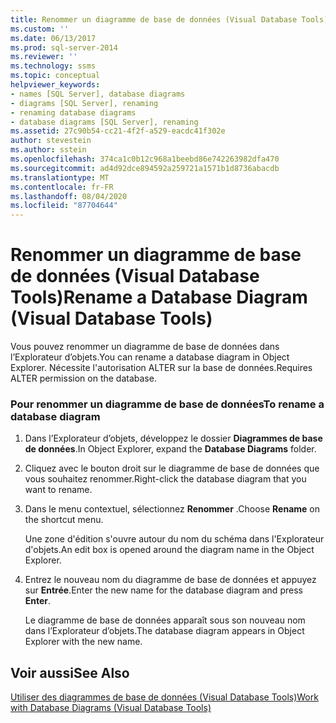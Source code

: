```yaml
---
title: Renommer un diagramme de base de données (Visual Database Tools) | Microsoft Docs
ms.custom: ''
ms.date: 06/13/2017
ms.prod: sql-server-2014
ms.reviewer: ''
ms.technology: ssms
ms.topic: conceptual
helpviewer_keywords:
- names [SQL Server], database diagrams
- diagrams [SQL Server], renaming
- renaming database diagrams
- database diagrams [SQL Server], renaming
ms.assetid: 27c90b54-cc21-4f2f-a529-eacdc41f302e
author: stevestein
ms.author: sstein
ms.openlocfilehash: 374ca1c0b12c968a1beebd86e742263982dfa470
ms.sourcegitcommit: ad4d92dce894592a259721a1571b1d8736abacdb
ms.translationtype: MT
ms.contentlocale: fr-FR
ms.lasthandoff: 08/04/2020
ms.locfileid: "87704644"
---
```

# <a name="rename-a-database-diagram-visual-database-tools"></a><span data-ttu-id="7959d-102">Renommer un diagramme de base de données (Visual Database Tools)</span><span class="sxs-lookup"><span data-stu-id="7959d-102">Rename a Database Diagram (Visual Database Tools)</span></span>
  <span data-ttu-id="7959d-103">Vous pouvez renommer un diagramme de base de données dans l’Explorateur d’objets.</span><span class="sxs-lookup"><span data-stu-id="7959d-103">You can rename a database diagram in Object Explorer.</span></span> <span data-ttu-id="7959d-104">Nécessite l'autorisation ALTER sur la base de données.</span><span class="sxs-lookup"><span data-stu-id="7959d-104">Requires ALTER permission on the database.</span></span>  
  
### <a name="to-rename-a-database-diagram"></a><span data-ttu-id="7959d-105">Pour renommer un diagramme de base de données</span><span class="sxs-lookup"><span data-stu-id="7959d-105">To rename a database diagram</span></span>  
  
1.  <span data-ttu-id="7959d-106">Dans l’Explorateur d’objets, développez le dossier **Diagrammes de base de données**.</span><span class="sxs-lookup"><span data-stu-id="7959d-106">In Object Explorer, expand the **Database Diagrams** folder.</span></span>  
  
2.  <span data-ttu-id="7959d-107">Cliquez avec le bouton droit sur le diagramme de base de données que vous souhaitez renommer.</span><span class="sxs-lookup"><span data-stu-id="7959d-107">Right-click the database diagram that you want to rename.</span></span>  
  
3.  <span data-ttu-id="7959d-108">Dans le menu contextuel, sélectionnez **Renommer** .</span><span class="sxs-lookup"><span data-stu-id="7959d-108">Choose **Rename** on the shortcut menu.</span></span>  
  
     <span data-ttu-id="7959d-109">Une zone d'édition s'ouvre autour du nom du schéma dans l'Explorateur d'objets.</span><span class="sxs-lookup"><span data-stu-id="7959d-109">An edit box is opened around the diagram name in the Object Explorer.</span></span>  
  
4.  <span data-ttu-id="7959d-110">Entrez le nouveau nom du diagramme de base de données et appuyez sur **Entrée**.</span><span class="sxs-lookup"><span data-stu-id="7959d-110">Enter the new name for the database diagram and press **Enter**.</span></span>  
  
     <span data-ttu-id="7959d-111">Le diagramme de base de données apparaît sous son nouveau nom dans l’Explorateur d’objets.</span><span class="sxs-lookup"><span data-stu-id="7959d-111">The database diagram appears in Object Explorer with the new name.</span></span>  
  
## <a name="see-also"></a><span data-ttu-id="7959d-112">Voir aussi</span><span class="sxs-lookup"><span data-stu-id="7959d-112">See Also</span></span>  
 [<span data-ttu-id="7959d-113">Utiliser des diagrammes de base de données &#40;Visual Database Tools&#41;</span><span class="sxs-lookup"><span data-stu-id="7959d-113">Work with Database Diagrams &#40;Visual Database Tools&#41;</span></span>](visual-database-tools.md)  
  
  
